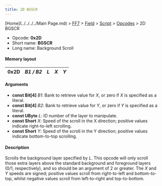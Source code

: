 ```yaml
---
title: 2D BGSCR
---
```


[Home](../../../../Main Page.md) > [FF7](../../../../FF7.md) > [Field](../../../Field.md) > [Script](../../Script.md) > [Opcodes](../Opcodes.md) > 2D BGSCR

-   Opcode: **0x2D**
-   Short name: **BGSCR**
-   Long name: Background Scroll

#### Memory layout

| 0x2D | *B1 / B2* | *L* | *X* | *Y* |
|------|-----------|-----|-----|-----|

#### Arguments

-   **const Bit\[4\]** *B1*: Bank to retrieve value for *X*, or zero if *X* is specified as a literal.
-   **const Bit\[4\]** *B2*: Bank to retrieve value for *Y*, or zero if *Y* is specified as a literal.
-   **const UByte** *L*: ID number of the layer to manipulate.
-   **const Short** *X*: Speed of the scroll in the X direction; positive values indicate right-to-left scrolling.
-   **const Short** *Y*: Speed of the scroll in the Y direction; positive values indicate bottom-to-top scrolling.

#### Description

Scrolls the background layer specified by *L*. This opcode will only scroll those extra layers above the standard background and foreground layers (0/1, respectively), and so should be an argument of 2 or greater. The *X* and *Y* speeds are signed; positive values scroll from right-to-left and bottom-to-top, whilst negative values scroll from left-to-right and top-to-bottom.

